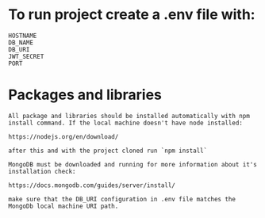 # To run project create a .env file with:

    HOSTNAME
    DB_NAME
    DB_URI
    JWT_SECRET
    PORT

# Packages and libraries

    All package and libraries should be installed automatically with npm install command. If the local machine doesn't have node installed:
    
    https://nodejs.org/en/download/

    after this and with the project cloned run `npm install`

    MongoDB must be downloaded and running for more information about it's installation check:
    
    https://docs.mongodb.com/guides/server/install/

    make sure that the DB_URI configuration in .env file matches the MongoDb local machine URI path.



